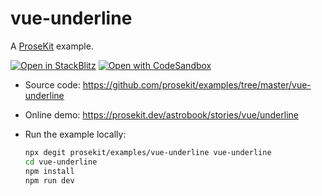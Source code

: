 # vue-underline

A [ProseKit](https://prosekit.dev) example.

[![Open in StackBlitz](https://developer.stackblitz.com/img/open_in_stackblitz.svg)](https://stackblitz.com/github/prosekit/examples/tree/master/vue-underline)
[![Open with CodeSandbox](https://assets.codesandbox.io/github/button-edit-lime.svg)](https://codesandbox.io/p/sandbox/github/prosekit/examples/tree/master/vue-underline)

- Source code: https://github.com/prosekit/examples/tree/master/vue-underline
- Online demo: https://prosekit.dev/astrobook/stories/vue/underline
- Run the example locally:

  ```bash
  npx degit prosekit/examples/vue-underline vue-underline
  cd vue-underline
  npm install
  npm run dev
  ```
